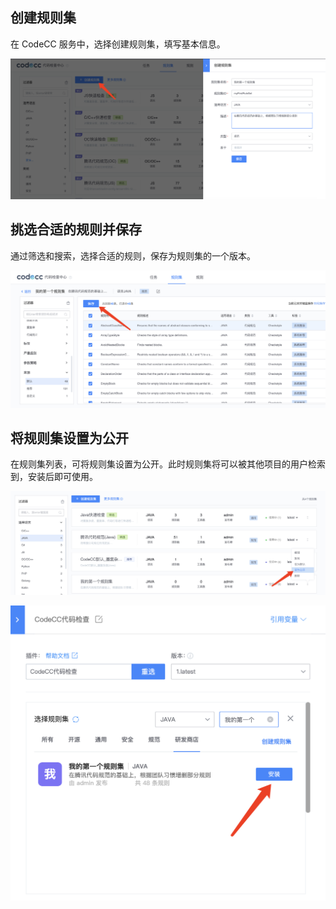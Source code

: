 ## 创建规则集

在 CodeCC 服务中，选择创建规则集，填写基本信息。

![](../assets/CreateRuleset.png)

## 挑选合适的规则并保存

通过筛选和搜索，选择合适的规则，保存为规则集的一个版本。

![](../assets/ChooseRule.png)


## 将规则集设置为公开

在规则集列表，可将规则集设置为公开。此时规则集将可以被其他项目的用户检索到，安装后即可使用。

![](../assets/SetRulesPublic.png)

![](../assets/InstallRuleset.png)




